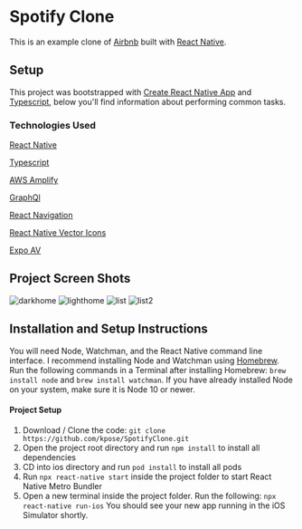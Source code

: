 # Spotify Clone

This is an example clone of [Airbnb](https://www.airbnb.com/?) built with [React Native](https://facebook.github.io/react-native/).

## Setup

This project was bootstrapped with [Create React Native App](https://github.com/react-community/create-react-native-app) and [Typescript](https://www.typescriptlang.org), below you'll find information about performing common tasks.

### Technologies Used

[React Native](https://reactnative.dev)

[Typescript](https://www.typescriptlang.org)

[AWS Amplify](https://docs.amplify.aws)

[GraphQl](https://graphql.org)

[React Navigation](https://reactnavigation.org)

[React Native Vector Icons](https://github.com/oblador/react-native-vector-icons)

[Expo AV](https://docs.expo.io/versions/latest/sdk/av/)

## Project Screen Shots

![darkhome](screenshots/darkhome.png)
![lighthome](screenshots/lighthome.png)
![list](screenshots/list.png)
![list2](screenshots/list2.png)

## Installation and Setup Instructions

You will need Node, Watchman, and the React Native command line interface. I recommend installing Node and Watchman using [Homebrew](https://brew.sh). Run the following commands in a Terminal after installing Homebrew: `brew install node` and `brew install watchman`. If you have already installed Node on your system, make sure it is Node 10 or newer.

#### Project Setup

1. Download / Clone the code: `git clone https://github.com/kpose/SpotifyClone.git`
2. Open the project root directory and run `npm install` to install all dependencies
3. CD into ios directory and run `pod install` to install all pods
4. Run `npx react-native start` inside the project folder to start React Native Metro Bundler
5. Open a new terminal inside the project folder. Run the following: `npx react-native run-ios`
   You should see your new app running in the iOS Simulator shortly.
